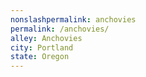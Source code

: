 ```yaml
---
﻿nonslashpermalink: anchovies
permalink: /anchovies/
alley: Anchovies
city: Portland
state: Oregon
---
```

